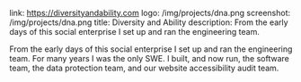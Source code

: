 link: https://diversityandability.com
logo: /img/projects/dna.png
screenshot: /img/projects/dna.png
title: Diversity and Ability
description: From the early days of this social enterprise I set up and ran the engineering team.

From the early days of this social enterprise I set up and ran the engineering
team. For many years I was the only SWE. I built, and now run, the software team,
the data protection team, and our website accessibility audit team.
